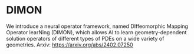# DIMON
We introduce a neural operator framework, named DIffeomorphic Mapping Operator learNing (DIMON), which allows AI to learn geometry-dependent solution operators of different types of PDEs on a wide variety of geometries. Arxiv: https://arxiv.org/abs/2402.07250

